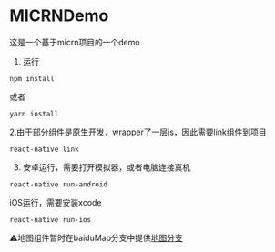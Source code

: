 # MICRNDemo

这是一个基于micrn项目的一个demo

1. 运行

```
npm install

```
或者

```
yarn install
```
2.由于部分组件是原生开发，wrapper了一层js，因此需要link组件到项目

```
react-native link
```

3. 安卓运行，需要打开模拟器，或者电脑连接真机

```
react-native run-android
```
iOS运行，需要安装xcode

```
react-native run-ios
```
⚠️地图组件暂时在baiduMap分支中提供[地图分支](https://github.com/MICUED/MICRNDemo/tree/baiduMap)
